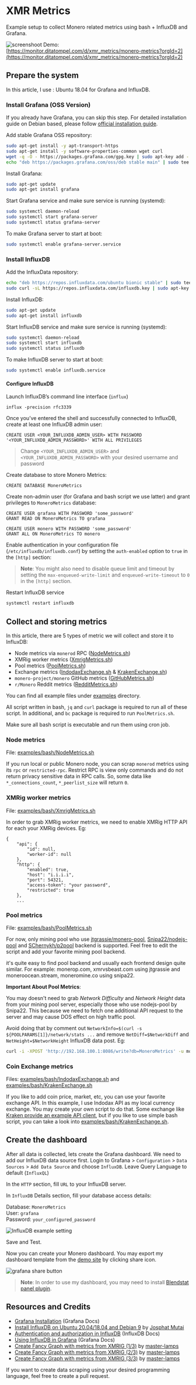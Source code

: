 # XMR Metrics
Example setup to collect Monero related metrics using bash + InfluxDB and Grafana.

![screenshoot](https://i.imgur.com/oKAvqg9.png)
Demo: [https://monitor.ditatompel.com/d/xmr_metrics/monero-metrics?orgId=2](https://monitor.ditatompel.com/d/xmr_metrics/monero-metrics?orgId=2)

## Prepare the system
In this article, I use :
Ubuntu 18.04 for Grafana and InfluxDB.

### Install Grafana (OSS Version)
If you already have Grafana, you can skip this step. For detailed installation guide on Debian based, please follow [official installation guide](https://grafana.com/docs/grafana/latest/installation/debian/).

Add stable Grafana OSS repository:
```bash
sudo apt-get install -y apt-transport-https
sudo apt-get install -y software-properties-common wget curl
wget -q -O - https://packages.grafana.com/gpg.key | sudo apt-key add -
echo "deb https://packages.grafana.com/oss/deb stable main" | sudo tee -a /etc/apt/sources.list.d/grafana.list
```
Install Grafana:
```bash
sudo apt-get update
sudo apt-get install grafana
```

Start Grafana service and make sure service is running (systemd):
```bash
sudo systemctl daemon-reload
sudo systemctl start grafana-server
sudo systemctl status grafana-server
```

To make Grafana server to start at boot:
```bash
sudo systemctl enable grafana-server.service
```

### Install InfluxDB
Add the InfluxData repository:
```bash
echo "deb https://repos.influxdata.com/ubuntu bionic stable" | sudo tee /etc/apt/sources.list.d/influxdb.list
sudo curl -sL https://repos.influxdata.com/influxdb.key | sudo apt-key add -
```
Install InfluxDB:
```bash
sudo apt-get update
sudo apt-get install influxdb
```

Start InfluxDB service and make sure service is running (systemd):
```bash
sudo systemctl daemon-reload
sudo systemctl start influxdb
sudo systemctl status influxdb
```
To make InfluxDB server to start at boot:
```bash
sudo systemctl enable influxdb.service
```
#### Configure InfluxDB
Launch InfluxDB’s command line interface (`influx`)
```
influx -precision rfc3339
```
Once you’ve entered the shell and successfully connected to InfluxDB, create at least one InfluxDB admin user:
```
CREATE USER <YOUR_INFLUXDB_ADMIN_USER> WITH PASSWORD '<YOUR_INFLUXDB_ADMIN_PASSWORD>' WITH ALL PRIVILEGES
```
> Change `<YOUR_INFLUXDB_ADMIN_USER>` and `<YOUR_INFLUXDB_ADMIN_PASSWORD>` with your desired username and password

Create database to store Monero Metrics:
```
CREATE DATABASE MoneroMetrics
```
Create non-admin user (for Grafana and bash script we use latter) and grant privileges to `MoneroMetrics` database:
```
CREATE USER grafana WITH PASSWORD 'some_password'
GRANT READ ON MoneroMetrics TO grafana

CREATE USER monero WITH PASSWORD 'some_password'
GRANT ALL ON MoneroMetrics TO monero
```

Enable authentication in your configuration file (`/etc/influxdb/influxdb.conf`) by setting the `auth-enabled` option to `true` in the `[http]` section:

> **Note**: You might also need to disable queue limit and timeout by setting the `max-enqueued-write-limit` and `enqueued-write-timeout` to `0` in the `[http]` section.

Restart InfluxDB service
```bash
systemctl restart influxdb
```

## Collect and storing metrics
In this article, there are 5 types of metric we will collect and store it to InfluxDB:
* Node metrics via `monerod` RPC ([NodeMetrics.sh](examples/bash/NodeMetrics.sh))
* XMRig worker metrics ([XmrigMetrics.sh](examples/bash/XmrigMetrics.sh))
* Pool metrics ([PoolMetrics.sh](examples/bash/PoolMetrics.sh))
* Exchange metrics ([IndodaxExchange.sh](examples/bash/IndodaxExchange.sh) & [KrakenExchange.sh](examples/bash/KrakenExchange.sh))
* `monero-project/monero` GitHub metrics ([GitHubMetrics.sh](examples/bash/GitHubMetrics.sh))
* `r/Monero` Reddit metrics ([RedditMetrics.sh](examples/bash/RedditMetrics.sh))

You can find all example files under [examples](examples) directory.

All script written in bash, `jq` and `curl` package is required to run all of these script. In additional, and `bc` package is required to run `PoolMetrics.sh`.

Make sure all bash script is executable and run them using cron job.

### Node metrics
File: [examples/bash/NodeMetrics.sh](examples/bash/NodeMetrics.sh)

If you run local or public Monero node, you can scrap `monerod` metrics using its `rpc` or `restricted-rpc`.
Restrict RPC is view only commands and do not return privacy sensitive data in RPC calls. So, some data like `*_connections_count`, `*_peerlist_size` will return `0`.


### XMRig worker metrics  
File: [examples/bash/XmrigMetrics.sh](examples/bash/XmrigMetrics.sh)

In order to grab XMRig worker metrics, we need to enable XMRig HTTP API for each your XMRig devices. Eg:
```
{
    "api": {
        "id": null,
        "worker-id": null
    },
    "http": {
        "enabled": true,
        "host": "i.i.i.i",
        "port": 54321,
        "access-token": "your password",
        "restricted": true
    },
    ...
```


### Pool metrics  
File: [examples/bash/PoolMetrics.sh](examples/bash/PoolMetrics.sh)

For now, only mining pool who use [jtgrassie/monero-pool](https://github.com/jtgrassie/monero-pool), [Snipa22/nodejs-pool](https://github.com/Snipa22/nodejs-pool) and [SChernykh/p2pool](https://github.com/SChernykh/p2pool) backend is supported. Feel free to edit the script and add your favorite mining pool backend.

it's quite easy to find pool backend and usually each frontend design quite similar. For example: monerop.com, xmrvsbeast.com using jtgrassie and moneroocean.stream, moneromine.co using snipa22.

**Important About Pool Metrics**:   

You may doesn't need to grab *Network Difficulty* and *Network Height* data from your mining pool server, especially those who use nodejs-pool by Snipa22. This because we need to fetch  one additional API request to the server and may cause DOS effect on high traffic pool.

Avoid doing that by comment out `NetworkInfo=$(curl -s ${POOLPARAMS[1]}/network/stats ...` and remove `NetDiff=$NetworkDiff` and `NetHeight=$NetworkHeight` InfluxDB data post. Eg:
```bash
curl -i -XPOST 'http://192.168.100.1:8086/write?db=MoneroMetrics' -u monero:some_password --data-binary "PoolInfo,Node=${POOLPARAMS[0]} PoolHR=$PoolHR,RoundHR=$RoundHashes,LastBlock=$LastBlockFound,BlockFound=$PoolBlockFound,CountMiners=$ConnectedMiners,MyHashrate=$MinerHashrate,MyBalance=$MinerBalance"
```

### Coin Exchange metrics
Files: [examples/bash/IndodaxExchange.sh](examples/bash/IndodaxExchange.sh) and [examples/bash/KrakenExchange.sh](examples/bash/KrakenExchange.sh)

If you like to add coin price, market, etc, you can use your favorite exchange API. In this example, I use Indodax API as my local currency exchange. You may create your own script to do that. Some exchange like [Kraken provide an example API client](https://www.kraken.com/features/api#example-api-code), but if you like to use simple bash script, you can take a look into [examples/bash/KrakenExchange.sh](examples/bash/KrakenExchange.sh).  


## Create the dashboard
After all data is collected, lets create the Grafana dashboard. We need to add our InfluxDB data source first.
Login to Grafana > `Configuration` > `Data Sources` > `Add Data Source` and choose `InfluxDB`.
Leave Query Language to default (`InfluxQL`)

In the `HTTP` section, fill `URL` to your InfluxDB server.

In `InfluxDB` Details section, fill your database access details:

Database: `MoneroMetrics`   
User: `grafana`   
Password: `your_configured_password`   

![InfluxDB example setting](https://i.imgur.com/NsyVyTM.png)

Save and Test.

Now you can create your Monero dashboard. You may export my dashboard template from the [demo site](https://monitor.ditatompel.com/d/xmr_metrics/monero-metrics?orgId=2) by clicking share icon.

![grafana share button](https://i.imgur.com/b706cBe.png)

> **Note**: In order to use my dashboard, you may need to install [Blendstat panel plugin](https://grafana.com/grafana/plugins/farski-blendstat-panel/).

## Resources and Credits
* [Grafana Installation](https://grafana.com/docs/grafana/latest/installation/) (Grafana Docs)
* [Install InfluxDB on Ubuntu 20.04/18.04 and Debian 9](https://computingforgeeks.com/install-influxdb-on-ubuntu-and-debian/) by
[Josphat Mutai](https://computingforgeeks.com/author/mutai-josphat/)
* [Authentication and authorization in InfluxDB](https://docs.influxdata.com/influxdb/v1.8/administration/authentication_and_authorization/) (InfluxDB Docs)
* [Using InfluxDB in Grafana](https://grafana.com/docs/grafana/latest/datasources/influxdb/) (Grafana Docs)
* [Create Fancy Graph with metrics from XMRIG (1/3)](https://ecency.com/monero/@master-lamps/create-fancy-graph-with-metrics-from-xmrig-1-3) by [master-lamps](https://ecency.com/@master-lamps)
* [Create Fancy Graph with metrics from XMRIG (2/3)](https://ecency.com/monero/@master-lamps/create-fancy-graph-with-metrics-from-xmrig-2-3) by [master-lamps](https://ecency.com/@master-lamps)
* [Create Fancy Graph with metrics from XMRIG (3/3)](https://ecency.com/monero/@master-lamps/create-fancy-graph-with-metrics-from-xmrig-3-3) by [master-lamps](https://ecency.com/@master-lamps)

If you want to create data scraping using your desired programming language, feel free to create a pull request.
